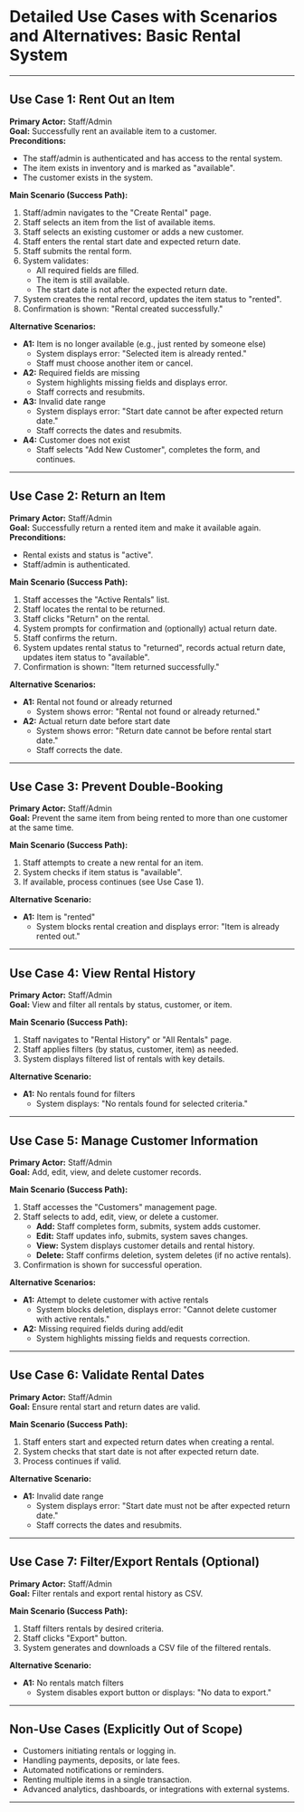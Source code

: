# Detailed Use Cases with Scenarios and Alternatives: Basic Rental System

---

## Use Case 1: Rent Out an Item

**Primary Actor:** Staff/Admin  
**Goal:** Successfully rent an available item to a customer.  
**Preconditions:**  
- The staff/admin is authenticated and has access to the rental system.
- The item exists in inventory and is marked as "available".
- The customer exists in the system.

**Main Scenario (Success Path):**
1. Staff/admin navigates to the "Create Rental" page.
2. Staff selects an item from the list of available items.
3. Staff selects an existing customer or adds a new customer.
4. Staff enters the rental start date and expected return date.
5. Staff submits the rental form.
6. System validates:
    - All required fields are filled.
    - The item is still available.
    - The start date is not after the expected return date.
7. System creates the rental record, updates the item status to "rented".
8. Confirmation is shown: "Rental created successfully."

**Alternative Scenarios:**
- **A1:** Item is no longer available (e.g., just rented by someone else)
    - System displays error: "Selected item is already rented."
    - Staff must choose another item or cancel.
- **A2:** Required fields are missing
    - System highlights missing fields and displays error.
    - Staff corrects and resubmits.
- **A3:** Invalid date range
    - System displays error: "Start date cannot be after expected return date."
    - Staff corrects the dates and resubmits.
- **A4:** Customer does not exist
    - Staff selects "Add New Customer", completes the form, and continues.

---

## Use Case 2: Return an Item

**Primary Actor:** Staff/Admin  
**Goal:** Successfully return a rented item and make it available again.  
**Preconditions:**  
- Rental exists and status is "active".
- Staff/admin is authenticated.

**Main Scenario (Success Path):**
1. Staff accesses the "Active Rentals" list.
2. Staff locates the rental to be returned.
3. Staff clicks "Return" on the rental.
4. System prompts for confirmation and (optionally) actual return date.
5. Staff confirms the return.
6. System updates rental status to "returned", records actual return date, updates item status to "available".
7. Confirmation is shown: "Item returned successfully."

**Alternative Scenarios:**
- **A1:** Rental not found or already returned
    - System shows error: "Rental not found or already returned."
- **A2:** Actual return date before start date
    - System shows error: "Return date cannot be before rental start date."
    - Staff corrects the date.

---

## Use Case 3: Prevent Double-Booking

**Primary Actor:** Staff/Admin  
**Goal:** Prevent the same item from being rented to more than one customer at the same time.

**Main Scenario (Success Path):**
1. Staff attempts to create a new rental for an item.
2. System checks if item status is "available".
3. If available, process continues (see Use Case 1).

**Alternative Scenario:**
- **A1:** Item is "rented"
    - System blocks rental creation and displays error: "Item is already rented out."

---

## Use Case 4: View Rental History

**Primary Actor:** Staff/Admin  
**Goal:** View and filter all rentals by status, customer, or item.

**Main Scenario (Success Path):**
1. Staff navigates to "Rental History" or "All Rentals" page.
2. Staff applies filters (by status, customer, item) as needed.
3. System displays filtered list of rentals with key details.

**Alternative Scenario:**
- **A1:** No rentals found for filters
    - System displays: "No rentals found for selected criteria."

---

## Use Case 5: Manage Customer Information

**Primary Actor:** Staff/Admin  
**Goal:** Add, edit, view, and delete customer records.

**Main Scenario (Success Path):**
1. Staff accesses the "Customers" management page.
2. Staff selects to add, edit, view, or delete a customer.
    - **Add:** Staff completes form, submits, system adds customer.
    - **Edit:** Staff updates info, submits, system saves changes.
    - **View:** System displays customer details and rental history.
    - **Delete:** Staff confirms deletion, system deletes (if no active rentals).
3. Confirmation is shown for successful operation.

**Alternative Scenarios:**
- **A1:** Attempt to delete customer with active rentals
    - System blocks deletion, displays error: "Cannot delete customer with active rentals."
- **A2:** Missing required fields during add/edit
    - System highlights missing fields and requests correction.

---

## Use Case 6: Validate Rental Dates

**Primary Actor:** Staff/Admin  
**Goal:** Ensure rental start and return dates are valid.

**Main Scenario (Success Path):**
1. Staff enters start and expected return dates when creating a rental.
2. System checks that start date is not after expected return date.
3. Process continues if valid.

**Alternative Scenario:**
- **A1:** Invalid date range
    - System displays error: "Start date must not be after expected return date."
    - Staff corrects the dates and resubmits.

---

## Use Case 7: Filter/Export Rentals (Optional)

**Primary Actor:** Staff/Admin  
**Goal:** Filter rentals and export rental history as CSV.

**Main Scenario (Success Path):**
1. Staff filters rentals by desired criteria.
2. Staff clicks "Export" button.
3. System generates and downloads a CSV file of the filtered rentals.

**Alternative Scenario:**
- **A1:** No rentals match filters
    - System disables export button or displays: "No data to export."

---

## Non-Use Cases (Explicitly Out of Scope)

- Customers initiating rentals or logging in.
- Handling payments, deposits, or late fees.
- Automated notifications or reminders.
- Renting multiple items in a single transaction.
- Advanced analytics, dashboards, or integrations with external systems.

---